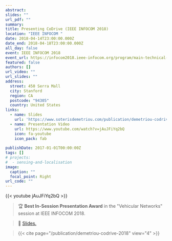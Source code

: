 ```yaml
---
abstract: 
slides: ""
url_pdf: ""
summary:
title: Presenting CoDrive (IEEE INFOCOM 2018)   
location: "IEEE INFOCOM "
date: 2018-04-14T23:00:00.000Z
date_end: 2018-04-18T23:00:00.000Z
all_day: false
event: IEEE INFOCOM 2018
event_url: https://infocom2018.ieee-infocom.org/program/main-technical-program
featured: false
authors: []
url_video: ""
url_slides: ""
address:
  street: 450 Serra Mall
  city: Stanford
  region: CA
  postcode: "94305"
  country: United States
links:
  - name: Slides
    url: 'https://www.soterisdemetriou.com/publication/demetriou-codrive-2018/slides.pdf'
  - name: Presentation Video
    url: https://www.youtube.com/watch?v=jAuJFiYq2bQ
    icon: fa-youtube
    icon_pack: fab
    
publishDate: 2017-01-01T00:00:00Z
tags: []
# projects:
#  - sensing-and-localisation
image:
  caption: ""
  focal_point: Right
url_code: ""
---
```

{{< youtube jAuJFiYq2bQ >}}

> :trophy:  **Best In-Session Presentation Award** in the "Vehicular Networks" session at IEEE INFOCOM 2018.

> :page_facing_up: [Slides.](https://www.soterisdemetriou.com/publication/demetriou-codrive-2018/slides.pdf)
 
> {{< cite page="/publication/demetriou-codrive-2018" view="4" >}}

